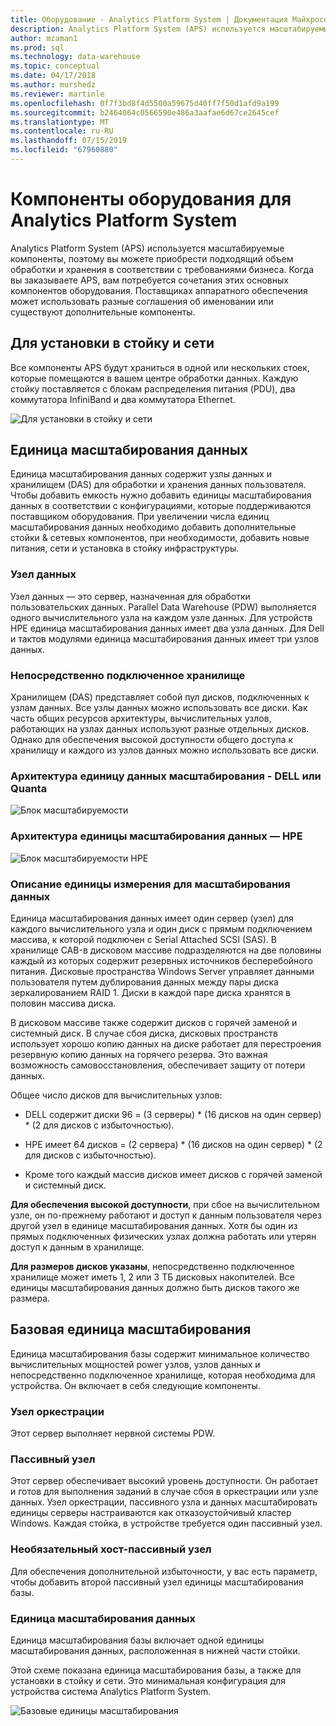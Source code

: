 ```yaml
---
title: Оборудование - Analytics Platform System | Документация Майкрософт
description: Analytics Platform System (APS) используется масштабируемые компоненты, поэтому вы можете приобрести подходящий объем обработки и хранения в соответствии с требованиями бизнеса. Когда вы заказываете APS, вам потребуется сочетания этих основных компонентов оборудования.
author: mzaman1
ms.prod: sql
ms.technology: data-warehouse
ms.topic: conceptual
ms.date: 04/17/2018
ms.author: murshedz
ms.reviewer: martinle
ms.openlocfilehash: 0f7f3bd8f4d5500a59675d40ff7f50d1afd9a199
ms.sourcegitcommit: b2464064c0566590e486a3aafae6d67ce2645cef
ms.translationtype: MT
ms.contentlocale: ru-RU
ms.lasthandoff: 07/15/2019
ms.locfileid: "67960880"
---
```

# <a name="hardware-components-for-analytics-platform-system"></a>Компоненты оборудования для Analytics Platform System

Analytics Platform System (APS) используется масштабируемые компоненты, поэтому вы можете приобрести подходящий объем обработки и хранения в соответствии с требованиями бизнеса. Когда вы заказываете APS, вам потребуется сочетания этих основных компонентов оборудования. Поставщиках аппаратного обеспечения может использовать разные соглашения об именовании или существуют дополнительные компоненты.  
 
  
## <a name="rackandnetwork"></a>Для установки в стойку и сети 
 
Все компоненты APS будут храниться в одной или нескольких стоек, которые помещаются в вашем центре обработки данных. Каждую стойку поставляется с блокам распределения питания (PDU), два коммутатора InfiniBand и два коммутатора Ethernet.  
  
![Для установки в стойку и сети](media/rack-and-network.png "APS установка в стойку и сети")  
  
## <a name="datascaleunit"></a>Единица масштабирования данных
 
Единица масштабирования данных содержит узлы данных и хранилищем (DAS) для обработки и хранения данных пользователя. Чтобы добавить емкость нужно добавить единицы масштабирования данных в соответствии с конфигурациями, которые поддерживаются поставщиком оборудования. При увеличении числа единиц масштабирования данных необходимо добавить дополнительные стойки & сетевых компонентов, при необходимости, добавить новые питания, сети и установка в стойку инфраструктуры.  
  
### <a name="data-host"></a>Узел данных  

Узел данных — это сервер, назначенная для обработки пользовательских данных. Parallel Data Warehouse (PDW) выполняется одного вычислительного узла на каждом узле данных. Для устройств HPE единица масштабирования данных имеет два узла данных. Для Dell и тактов модулями единица масштабирования данных имеет три узлов данных.  
  
### <a name="direct-attached-storage"></a>Непосредственно подключенное хранилище
 
Хранилищем (DAS) представляет собой пул дисков, подключенных к узлам данных. Все узлы данных можно использовать все диски. Как часть общих ресурсов архитектуры, вычислительных узлов, работающих на узлах данных используют разные отдельных дисков. Однако для обеспечения высокой доступности общего доступа к хранилищу и каждого из узлов данных можно использовать все диски.  
  
### <a name="data-scale-unit-architecture---dell-and-quanta"></a>Архитектура единицу данных масштабирования - DELL или Quanta
  
![Блок масштабируемости](media/scalability-unit-dell.png "блок масштабируемости Dell")  
  
### <a name="data-scale-unit-architecture---hpe"></a>Архитектура единицы масштабирования данных — HPE 
 
![Блок масштабируемости HPE](media/scalability-unit-hpe.png "блок HPE масштабируемости")  
  
### <a name="data-scale-unit-description"></a>Описание единицы измерения для масштабирования данных

Единица масштабирования данных имеет один сервер (узел) для каждого вычислительного узла и один диск с прямым подключением массива, к которой подключен с Serial Attached SCSI (SAS). В хранилище CAB-в дисковом массиве подразделяются на две половины каждый из которых содержит резервных источников бесперебойного питания. Дисковые пространства Windows Server управляет данными пользователя путем дублирования данных между пары диска зеркалированием RAID 1. Диски в каждой паре диска хранятся в половин массива диска.  
  
В дисковом массиве также содержит дисков с горячей заменой и системный диск. В случае сбоя диска, дисковых пространств использует хорошо копию данных на диске работает для перестроения резервную копию данных на горячего резерва. Это важная возможность самовосстановления, обеспечивает защиту от потери данных.  
  
Общее число дисков для вычислительных узлов:  
  
-   DELL содержит диски 96 = (3 серверы) * (16 дисков на один сервер) \* (2 для дисков с избыточностью).  
  
-   HPE имеет 64 дисков = (2 сервера) * (16 дисков на один сервер) \* (2 для дисков с избыточностью).  
  
-   Кроме того каждый массив дисков имеет дисков с горячей заменой и системный диск.  
  
**Для обеспечения высокой доступности**, при сбое на вычислительном узле, он по-прежнему работают и доступ к данным пользователя через другой узел в единице масштабирования данных. Хотя бы один из прямых подключенных физических узлах должна работать или утерян доступ к данным в хранилище.  
  
**Для размеров дисков указаны**, непосредственно подключенное хранилище может иметь 1, 2 или 3 ТБ дисковых накопителей. Все единицы масштабирования данных должно быть дисков такого же размера.  
  
## <a name="basescaleunit"></a>Базовая единица масштабирования 
 
Единица масштабирования базы содержит минимальное количество вычислительных мощностей power узлов, узлов данных и непосредственно подключенное хранилище, которая необходима для устройства. Он включает в себя следующие компоненты. 
  
### <a name="orchestration-host"></a>Узел оркестрации  
Этот сервер выполняет нервной системы PDW.
  
### <a name="passive-host"></a>Пассивный узел  
Этот сервер обеспечивает высокий уровень доступности. Он работает и готов для выполнения заданий в случае сбоя в оркестрации или узле данных. Узел оркестрации, пассивного узла и данных масштабировать единицы серверы настраиваются как отказоустойчивый кластер Windows. Каждая стойка, в устройстве требуется один пассивный узел.  
  
### <a name="optional-passive-host"></a>Необязательный хост-пассивный узел  
Для обеспечения дополнительной избыточности, у вас есть параметр, чтобы добавить второй пассивный узел единицы масштабирования базы.  
  
### <a name="data-scale-unit"></a>Единица масштабирования данных  
Единица масштабирования базы включает одной единицы масштабирования данных, расположенная в нижней части стойки.  
  
Этой схеме показана единица масштабирования базы, а также для установки в стойку и сети. Это минимальная конфигурация для устройства система Analytics Platform System.  
  
![Базовые единицы масштабирования](media/base-scale-unit.png "единицы масштабирования Base")  
 
